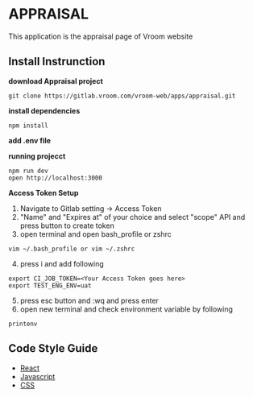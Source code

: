 # APPRAISAL

This application is the appraisal page of Vroom website


## Install Instrunction

**download Appraisal project**
```
git clone https://gitlab.vroom.com/vroom-web/apps/appraisal.git
```

**install dependencies**
```  
npm install 
```

**add .env file**


**running projecct**
```
npm run dev
open http://localhost:3000
```

**Access Token Setup**
1. Navigate to Gitlab setting -> Access Token
2. "Name" and "Expires at" of your choice and select "scope" API and press button to create token
3. open terminal and open bash_profile or zshrc
```
vim ~/.bash_profile or vim ~/.zshrc
```
4. press i and add following
```
export CI_JOB_TOKEN=<Your Access Token goes here>
export TEST_ENG_ENV=uat
```
5. press esc button and :wq and press enter
6. open new terminal and check environment variable by following
```
printenv
```

## Code Style Guide

* [React](https://github.com/airbnb/javascript/tree/master/react)
* [Javascript](https://github.com/airbnb/javascript)
* [CSS](https://github.com/airbnb/css)
